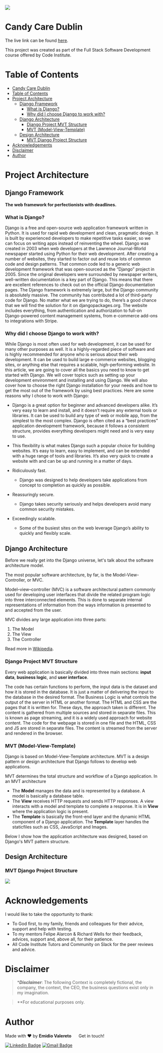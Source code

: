 <img src="./readme-files/imgs/candy_care_logo.jpg">

# Candy Care Dublin

The live link can be found <a href="https://candycaredublin.herokuapp.com/" target="_blank" rel="noopener">here</a>.

This project was created as part of the Full Stack Software Development course offered by Code Institute.

# Table of Contents

- [Candy Care Dublin](#candy-care-dublin)
- [Table of Contents](#table-of-contents)
- [Project Architecture](#project-architecture)
  - [Django Framework](#django-framework)
    - [What is Django?](#what-is-django)
    - [Why did I choose Django to work with?](#why-did-i-choose-django-to-work-with)
  - [Django Architecture](#django-architecture)
    - [Django Project MVT Structure](#django-project-mvt-structure)
    - [MVT (Model-View-Template)](#mvt-model-view-template)
  - [Design Architecture](#design-architecture)
    - [MVT Django Project Structure](#mvt-django-project-structure)
- [Acknowledgements](#acknowledgements)
- [Disclaimer](#disclaimer)
- [Author](#author)

# Project Architecture

## Django Framework

**The web framework for perfectionists with deadlines.**

### What is Django?

Django is a free and open-source web application framework written in Python. It is used for rapid web development and clean, pragmatic design. It is built by experienced developers to make repetitive tasks easier, so we can focus on writing apps instead of reinventing the wheel. Django was created in 2003 when web developers at the Lawrence Journal-World newspaper started using Python for their web development. After creating a number of websites, they started to factor out and reuse lots of common code and design patterns. That common code led to a generic web development framework that was open-sourced as the “Django” project in 2005. Since the original developers were surrounded by newspaper writers, well-written documentation is a key part of Django. This means that there are excellent references to check out on the official Django documentation pages. The Django framework is extremely large, but the Django community is absolutely massive. The community has contributed a lot of third-party code for Django. No matter what we are trying to do, there’s a good chance that we will find the solution for it on djangopackages.org. The website includes everything, from authentication and authorization to full-on Django-powered content management systems, from e-commerce add-ons to integrations with Stripe.

### Why did I choose Django to work with?

While Django is most often used for web development, it can be used for many other purposes as well. It is a highly-regarded piece of software and is highly recommended for anyone who is serious about their web development. It can be used to build large e-commerce websites, blogging sites, or anything else that requires a scalable, high-performing website. In this article, we are going to cover all the basics you need to know to get started with Django. We will cover topics such as setting up your development environment and installing and using Django. We will also cover how to choose the right Django installation for your needs and how to get the most out of the framework by using best practices. Here are some reasons why I chose to work with Django:

 - Django is a great option for beginner and advanced developers alike. It’s very easy to learn and install, and it doesn’t require any external tools or libraries. It can be used to build any type of web or mobile app, from the simplest to the most complex. Django is often cited as a “best practices” application development framework, because it follows a consistent structure, provides everything developers might need and is very easy to use.
 
 - This flexibility is what makes Django such a popular choice for building websites. It’s easy to learn, easy to implement, and can be extended with a huge range of tools and libraries. It’s also very quick to create a website with and can be up and running in a matter of days.
 
 - Ridiculously fast.
     - Django was designed to help developers take applications from concept to completion as quickly as possible. 

 - Reassuringly secure.
     - Django takes security seriously and helps developers avoid many common security mistakes.

 - Exceedingly scalable.
     - Some of the busiest sites on the web leverage Django’s ability to quickly and flexibly scale.

## Django Architecture

Before we really get into the Django universe, let's talk about the software architecture model.

The most popular software architecture, by far, is the Model-View-Controller, or MVC.

Model–view–controller (MVC) is a software architectural pattern commonly used for developing user interfaces that divide the related program logic into three interconnected elements. This is done to separate internal representations of information from the ways information is presented to and accepted from the user.

MVC divides any large application into three parts:

  1. The Model
  2. The View
  3. The Controller

Read more in [Wikipedia](https://en.wikipedia.org/wiki/Model%E2%80%93view%E2%80%93controller).

### Django Project MVT Structure

Every web application is basically divided into three main sections: **input data**, **business logic**, and **user interface**.

The code has certain functions to perform, the input data is the dataset and how it is stored in the database. It is just a matter of delivering the input to the database in the desired format. The Business Logic is what controls the output of the server in HTML or another format. The HTML and CSS are the pages that it is written for. These days, the approach taken is different. The content is gathered from multiple sources and stored in separate files. This is known as page streaming, and it is a widely used approach for website content. The code for the webpage is stored in one file and the HTML, CSS and JS are stored in separate files. The content is streamed from the server and rendered in the browser.

### MVT (Model-View-Template)

Django is based on Model-View-Template architecture. MVT is a design pattern or design architecture that Django follows to develop web applications.

MVT determines the total structure and workflow of a Django application. In an MVT architecture

 - The **Model** manages the data and is represented by a database. A model is basically a database table.
 - The **View** receives HTTP requests and sends HTTP responses. A view interacts with a model and template to complete a response. It is in **View** where the application logic is present.
 - The **Template** is basically the front-end layer and the dynamic HTML component of a Django application. The **Template** layer handles the staticfiles such as CSS, JavaScript and Images.

Below I show how the application architecture was designed, based on Django's MVT pattern structure.

## Design Architecture

### MVT Django Project Structure

<img src="./readme-files/imgs/architecture_design.jpg"/>

# Acknowledgements

I would like to take the opportunity to thank:

 - To God first, to my family, friends and colleagues for their advice, support and help with testing.
 - To my mentors Felipe Alarcon & Richard Wells for their feedback, advices, support and, above all, for their patience.
 - All Code Institute Tutors and Community on Slack for the peer reviews and advice.


# Disclaimer

> ****Disclaimer***: The following Context is completely fictional, the company, the context, the CEO, the business questions exist only in my imagination.

> **For educational purposes only.

# Author

Made with ❤️ by <b>Emidio Valereto</b> <img src="https://raw.githubusercontent.com/MartinHeinz/MartinHeinz/master/wave.gif" width="16px"> Get in touch!

[![Linkedin Badge](https://img.shields.io/badge/-Emidio-blue?style=flat-square&logo=Linkedin&logoColor=white&link=https://www.linkedin.com/in/emidiovalereto/)](https://www.linkedin.com/in/emidiovalereto/) [![Gmail Badge](https://img.shields.io/badge/-emidio.valereto@gmail.com-c14438?style=flat-square&logo=Gmail&logoColor=white&link=mailto:emidio.valereto@gmail.com)](mailto:emidio.valereto@gmail.com)